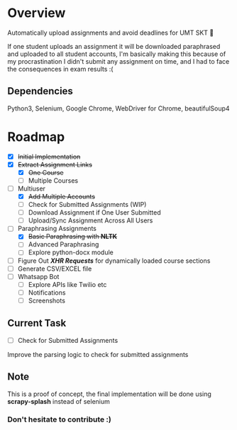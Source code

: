 

# Overview
Automatically upload assignments and avoid deadlines for UMT SKT 🙂 <br>

If one student uploads an assignment it will be downloaded paraphrased and uploaded to all student accounts, I'm basically making this because of my procrastination I didn't submit any assignment on time, and I had to face the consequences in exam results :(


<h2> Dependencies </h2>
Python3,
Selenium,
Google Chrome,
WebDriver for Chrome,
beautifulSoup4


<br>


# Roadmap

- [x] ~~Initial Implementation~~
- [x] ~~Extract Assignment Links~~
  - [x] ~~One Course~~
  - [ ] Multiple Courses
- [ ] Multiuser
  - [x] ~~Add Multiple Accounts~~ 
  - [ ] Check for Submitted Assignments (WIP)
  - [ ] Download Assignment if One User Submitted
  - [ ] Upload/Sync Assignment Across All Users
- [ ] Paraphrasing Assignments
  - [x] ~~Basic Paraphrasing with <b>NLTK</b>~~
  - [ ] Advanced Paraphrasing
  - [ ] Explore python-docx module
- [ ] Figure Out <i><b>XHR Requests</b></i> for dynamically loaded course sections
- [ ] Generate CSV/EXCEL file
- [ ] Whatsapp Bot
  - [ ] Explore APIs like Twilio etc
  - [ ] Notifications
  - [ ] Screenshots

 <h2> Current Task </h2>
 
 - [ ] Check for Submitted Assignments
 
 Improve the parsing logic to check for submitted assignments
 <h2> Note </h2>
 This is a proof of concept, the final implementation will be done using <b>scrapy-splash</b> instead of selenium

<h3> Don't hesitate to contribute :) </h3>
